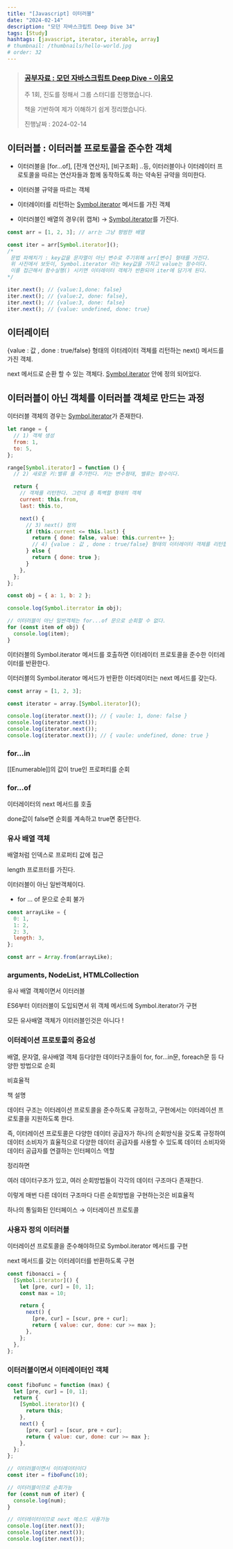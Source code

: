 ```yaml
---
title: "[Javascript] 이터러블"
date: "2024-02-14"
description: "모던 자바스크립트 Deep Dive 34"
tags: [Study]
hashtags: [javascript, iterator, iterable, array]
# thumbnail: /thumbnails/hello-world.jpg
# order: 32
---
```


> ### [공부자료 : 모던 자바스크립트 Deep Dive - 이웅모](https://poiemaweb.com/)
>
> 주 1회, 진도를 정해서 그룹 스터디를 진행했습니다.
>
> 책을 기반하여 제가 이해하기 쉽게 정리했습니다.
>
> 진행날짜 : 2024-02-14

## 이터러블 : 이터러블 프로토콜을 준수한 객체

- 이터러블을 [for...of], [전개 연산자], [비구조화] ..등, 이터러블이나 이터레이터 프로토콜을 따르는 연산자들과 함께 동작하도록 하는 약속된 규약을 의미한다.

- 이터러블 규약을 따르는 객체

- 이터레이터를 리턴하는 [Symbol.iterator]() 메서드를 가진 객체

- 이터러블인 배열의 경우(위 캡쳐) → [Symbol.iterator]()를 가진다.

```jsx
const arr = [1, 2, 3]; // arr는 그냥 평범한 배열

const iter = arr[Symbol.iterator]();
/*
 문법 파헤치기 : key값을 문자열이 아닌 변수로 주기위해 arr[변수] 형태를 가진다.
 위 사진에서 보듯이, Symbol.iterator 라는 key값을 가지고 value는 함수이다.
 이를 접근해서 함수실행() 시키면 이터레이터 객체가 반환되어 iter에 담기게 된다.
*/

iter.next(); // {value:1,done: false}
iter.next(); // {value:2, done: false},
iter.next(); // {value:3, done: false}
iter.next(); // {value: undefined, done: true}
```

## 이터레이터

{value : 값 , done : true/false} 형태의 이터레이터 객체를 리턴하는 next() 메서드를 가진 객체.

next 메서드로 순환 할 수 있는 객체다. [Symbol.iterator]() 안에 정의 되어있다.

## 이터러블이 아닌 객체를 이터러블 객체로 만드는 과정

이터러블 객체의 경우는 [Symbol.iterator]()가 존재한다.

```jsx
let range = {
  // 1) 객체 생성
  from: 1,
  to: 5,
};

range[Symbol.iterator] = function () {
  // 2) 새로운 키:밸류 를 추가한다. 키는 변수형태, 밸류는 함수이다.

  return {
    // 객체를 리턴한다. 그런데 좀 특벽할 형태의 객체
    current: this.from,
    last: this.to,

    next() {
      // 3) next() 정의
      if (this.current <= this.last) {
        return { done: false, value: this.current++ };
        // 4) {value : 값 , done : true/false} 형태의 이터레이터 객체를 리턴합니다.
      } else {
        return { done: true };
      }
    },
  };
};
```

```jsx
const obj = { a: 1, b: 2 };

console.log(Symbol.iterrator in obj);

// 이터러블이 아닌 일반객체는 for...of 문으로 순회할 수 없다.
for (const item of obj) {
  console.log(item);
}
```

이터러블의 Symbol.iterator 메서드를 호출하면 이터레이터 프로토콜을 준수한 이터레이터를 반환한다.

이터러블의 Symbol.iterator 메서드가 반환한 이터레이터는 next 메서드를 갖는다.

```jsx
const array = [1, 2, 3];

const iterator = array.[Symbol.iterator]();

console.log(iterator.next()); // { vaule: 1, done: false }
console.log(iterator.next());
console.log(iterator.next());
console.log(iterator.next()); // { vaule: undefined, done: true }
```

### for…in

[[Enumerable]]의 값이 true인 프로퍼티를 순회

### for…of

이터레이터의 next 메서드를 호출

done값이 false면 순회를 계속하고 true면 중단한다.

### 유사 배열 객체

배열처럼 인덱스로 프로퍼티 값에 접근

length 프로프터를 가진다.

이터러블이 아닌 일반객체이다.

- for … of 문으로 순회 불가

```jsx
const arrayLike = {
  0: 1,
  1: 2,
  2: 3,
  length: 3,
};

const arr = Array.from(arrayLike);
```

### arguments, NodeList, HTMLCollection

유사 배열 객체이면서 이터러블

ES6부터 이터러블이 도입되면서 위 객체 메서드에 Symbol.iterator가 구현

모든 유사배열 객체가 이터러블인것은 아니다 !

### 이터레이션 프로토콜의 중요성

배열, 문자열, 유사배열 객체 등다양한 데이터구조들이 for, for…in문, foreach문 등 다양한 방법으로 순회

비효율적

책 설명

데이터 구조는 이터레이션 프로토콜을 준수하도록 규정하고, 구현에서는 이터레이션 프로토콜을 지원하도록 한다.

즉, 이터레이션 프로토콜은 다양한 데이터 공급자가 하나의 순회방식을 갖도록 규정하여 데이터 소비자가 효율적으로 다양한 데이터 공급자를 사용할 수 있도록 데이터 소비자와 데이터 공급자를 연결하는 인터페이스 역할

정리하면

여러 데이터구조가 있고, 여러 순회방법들이 각각의 데이터 구조마다 존재한다.

이렇게 매번 다른 데이터 구조마다 다른 순회방법을 구현하는것은 비효율적

하나의 통일화된 인터페이스 → 이터레이션 프로토콜

### 사용자 정의 이터러블

이터레이션 프로토콜을 준수해야하므로 Symbol.iterator 메서드를 구현

next 메서드를 갖는 이터레이터를 반환하도록 구현

```jsx
const fibonacci = {
  [Symbol.iterator]() {
    let [pre, cur] = [0, 1];
    const max = 10;

    return {
      next() {
        [pre, cur] = [scur, pre + cur];
        return { value: cur, done: cur >= max };
      },
    };
  },
};
```

### 이터러블이면서 이터레이터인 객체

```jsx
const fiboFunc = function (max) {
  let [pre, cur] = [0, 1];
  return {
    [Symbol.iterator]() {
      return this;
    },
    next() {
      [pre, cur] = [scur, pre + cur];
      return { value: cur, done: cur >= max };
    },
  };
};

// 이터러블이면서 이터레이터이다
const iter = fiboFunc(10);

// 이터러블이므로 순회가능
for (const num of iter) {
  console.log(num);
}

// 이터레이터이므로 next 메소드 사용가능
console.log(iter.next());
console.log(iter.next());
console.log(iter.next());
```

